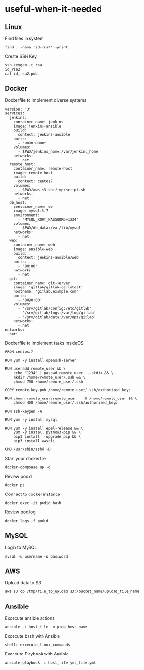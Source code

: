 # useful-when-it-needed
## Linux

Find files in system
```
find . -name 'id-rsa*' -print
```
Create SSH Key
```
ssh-keygen -t rsa
id_rsa2
cat id_rsa2.pub
```
## Docker
Dockerfile to implement diverse systems
```
version: '3'
services:
  jenkins:
    container_name: jenkins
    image: jenkins-ansible
    build:
      context: jenkins-ansible     
    ports:
      - "8080:8080"
    volumes:
      - $PWD/jenkins_home:/var/jenkins_home
    networks:
      - net
  remote_host:
    container_name: remote-host
    image: remote-host
    build:
      context: centos7
    volumes:
      - $PWD/aws-s3.sh:/tmp/script.sh
    networks:
      - net
  db_host:
    container_name: db
    image: mysql:5.7
    environment:
      - "MYSQL_ROOT_PASSWORD=1234"
    volumes:
      - $PWD/db_data:/var/lib/mysql
    networks:
      - net
  web:
    container_name: web
    image: ansible-web
    build:
      context: jenkins-ansible/web
    ports:
      - "80:80"
    networks:
      - net
  git:
    container_name: git-server
    image: 'gitlab/gitlab-ce:latest'
    hostname: 'gitlab.example.com'
    ports:
      - '8090:80'
    volumes:
      - '/srv/gitlab/config:/etc/gitlab'
      - '/srv/gitlab/logs:/var/log/gitlab'
      - '/srv/gitlab/data:/var/opt/gitlab'
    networks:
      - net
networks:
  net:
```
Dockerfile to implement tasks insideOS
```
FROM centos:7

RUN yum -y install openssh-server

RUN useradd remote_user && \
    echo "1234" | passwd remote_user  --stdin && \
    mkdir /home/remote_user/.ssh && \
    chmod 700 /home/remote_user/.ssh

COPY remote-key.pub /home/remote_user/.ssh/authorized_keys

RUN chown remote_user:remote_user   -R /home/remote_user && \
    chmod 400 /home/remote_user/.ssh/authorized_keys

RUN ssh-keygen -A

RUN yum -y install mysql

RUN yum -y install epel-release && \
    yum -y install python3-pip && \
    pip3 install --upgrade pip && \
    pip3 install awscli

CMD /usr/sbin/sshd -D
```
Start your dockerfile
```
docker-compoase up -d
```
Review podid
```
docker ps
```
Connect to docker instance
```
docker exec -it podid bash
```
Review pod log 
```
docker logs -f podid
```
## MySQL

Login to MySQL
```
mysql -u username -p password
```
## AWS
Upload data to S3
```
aws s3 cp /tmp/file_to_upload s3:/bucket_name/upload_file_name
```
## Ansible
Excecute ansible actions
```
ansible -i host_file -m ping host_name
```
Excecute bash with Ansible
```
shell: excecute_linux_commands
```
Excecute Playbook with Ansible
```
ansible-playbook -i host_file yml_file.yml
```
